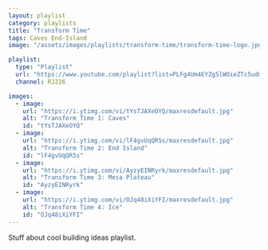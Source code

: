 ```yaml
---
layout: playlist
category: playlists
title: "Transform Time"
tags: Caves End-Island
image: "/assets/images/playlists/transform-time/transform-time-logo.jpg"

playlist:
  type: "Playlist"
  url: "https://www.youtube.com/playlist?list=PLFg4Um4EYZg5lWOieZTc5udmgj4CEBnxB"
  channel: RJ226

images:
  - image:
    url: "https://i.ytimg.com/vi/tYsTJAXeOYQ/maxresdefault.jpg"
    alt: "Transform Time 1: Caves"
    id: "tYsTJAXeOYQ"
  - image:
    url: "https://i.ytimg.com/vi/lF4gvUqQR5s/maxresdefault.jpg"
    alt: "Transform Time 2: End Island"
    id: "lF4gvUqQR5s"
  - image:
    url: "https://i.ytimg.com/vi/AyzyEINRyrk/maxresdefault.jpg"
    alt: "Transform Time 3: Mesa Plateau"
    id: "AyzyEINRyrk"
  - image:
    url: "https://i.ytimg.com/vi/OJq48iXiYFI/maxresdefault.jpg"
    alt: "Transform Time 4: Ice"
    id: "OJq48iXiYFI"
---
```

<p>Stuff about cool building ideas playlist.</p>